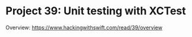 # Project 39: Unit testing with XCTest


Overview: https://www.hackingwithswift.com/read/39/overview
